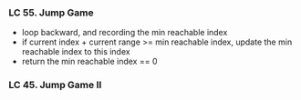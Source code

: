 ### LC 55. Jump Game
* loop backward, and recording the min reachable index
* if current index + current range >= min reachable index, update the min reachable index to this index
* return the min reachable index == 0

### LC 45. Jump Game II